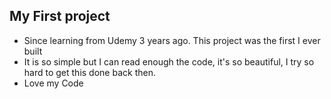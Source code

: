 ## My First project

* Since learning from Udemy 3 years ago. This project was the first I ever built
* It is so simple but I can read enough the code, it's so beautiful, I try so hard to get this done back then.
* Love my Code

